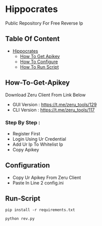 # Hippocrates
Public Repository For Free Reverse Ip

## Table Of Content
- [Hippocrates](#content)
  * [How To Get Apikey](#How-To-Get-Apikey)
  * [How To Configure](#Configuration)
  * [How To Run Script](#Run-Script)

## How-To-Get-Apikey
Download Zeru Client From Link Below 
- GUI Version : https://t.me/zeru_tools/129
- CLI Version : https://t.me/zeru_tools/117

### Step By Step :
- Register First
- Login Using Ur Credential
- Add Ur Ip To Whitelist Ip
- Copy Apikey

## Configuration
- Copy Ur Apikey From Zeru Client
- Paste In Line 2 config.ini

## Run-Script

```
pip install -r requirements.txt
```

```
python rev.py
```
